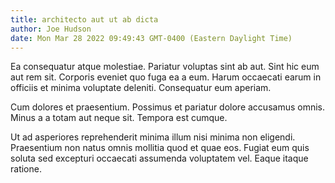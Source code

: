 ```yaml
---
title: architecto aut ut ab dicta
author: Joe Hudson
date: Mon Mar 28 2022 09:49:43 GMT-0400 (Eastern Daylight Time)
---
```

Ea consequatur atque molestiae. Pariatur voluptas sint ab aut. Sint hic eum aut rem sit. Corporis eveniet quo fuga ea a eum. Harum occaecati earum in officiis et minima voluptate deleniti. Consequatur eum aperiam.

 Cum dolores et praesentium. Possimus et pariatur dolore accusamus omnis. Minus a a totam aut neque sit. Tempora est cumque.

 Ut ad asperiores reprehenderit minima illum nisi minima non eligendi. Praesentium non natus omnis mollitia quod et quae eos. Fugiat eum quis soluta sed excepturi occaecati assumenda voluptatem vel. Eaque itaque ratione.